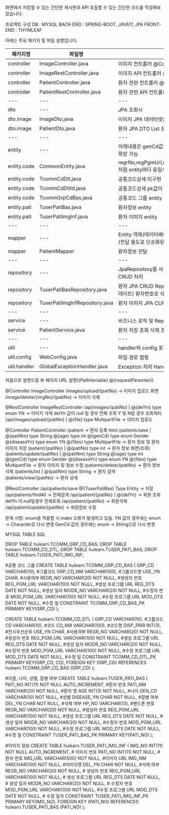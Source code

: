 화면에서 저장할 수 있는 간단한 게시판과
API 호출할 수 있는 간단한 코드를 작성해보았습니다. 

프로젝트 구성
DB : MYSQL
BACK-END : SPRING-BOOT, JAVA17, JPA
FRONT-END : THYMLEAF


아래는 주요 패키지 및 파일 설명입니다.

패키지명|파일명|설명
---|---|---|
controller|ImageController.java|이미지 컨트롤러 @Controller|
controller|ImageRestController.java|이미지 API 컨트롤러 @RestController|
controller|PatientController.java|환자 관련 컨트롤러 @Controller|
controller|PatientRestController.java|환자 관련 API 컨트롤러 @RestController|
---|---|---|
dto|---|JPA 조회시 |
dto.image|ImageDto.java|이미지 JPA 데이터셋을 위한 DTO package|
dto.image|PatientDto.java|환자 JPA DTO List<ImageDto> 포함|
---|---|---|
entity|---|아래내용은 genCd값 하나만 사용하기 때문에 구현하지 않음 확장 가능|
entity.code|CommonEntity.java|regrNo,regPgmUrl,regDts,modrNo,modPgmUrl,modDts 처럼 entity마다 동일시 되는 값 지정 미구현|
entity.code|TcommCdDtl.java|공통코드상세 미구현|
entity.code|TcommCdDtlId.java|공통코드상세 pk값이 2개여서 따로 분리|
entity.code|TcommGrpCdBas.java|공통코드 그룹 entity|
entity.pati|TuserPatiBas.java|환자정보 entity|
entity.pati|TuserPatiImgInf.java|환자 이미지 entity|
---|---|---|
mapper|---|Entity 객체(데이터베이스 테이블과 매핑된 객체)를 DTO 객체(전달 용도로 단순화된 객체)로 변환하는 역할|
mapper|PatientMapper|환자정보 전달|
---|---|---|
repository|---|JpaRepository를 사용하여 JPA 에서 제공되는 간단한 CRUD 처리|
repository|TuserPatiBasRepository.java|환자 JPA CRUD Repository 환자명으로 삭제처리(DelYn업데이트) 환자번호로 삭제처리 DelYn업데이트|
repository|TuserPatiImgInfRepository.java|환자 이미지 JPA CURD Repository 환자번호로 이미지 검색|
---|---|---|
service|---|비즈니스 로직 및 Repository와 Controller 연결|
service|PatientService.java|환자 저장 조회 삭제 조건, 삭제 처리|
---|---|---|
util|---|handler와 config 포함
util.config|WebConfig.java|파일 경로 맵핑|
util.handler|GlobalExceptionHandler.java|Exception 처리 Handler|

처음으로 설명드릴 뷰 페이지 URL
설명({PathVariable}    @{requestParamter})

@Controller
ImageController
/images/upload/{patiNo} -> 이미지 업로드 화면
/image/delete/{imgNo}/{patiNo} -> 이미지 삭제

@RestController
ImageRestController
/api/images/{patiNo} | @{delYn} type enum YN -> 이미지 삭제 delYn 값이 null 일 경우 전체 조회 Y 및 N일 경우 조회처리
/api/images/upload/{patiNo} | @{file} type MultipartFile -> 이미지 업로드

@Controller
PatientController
/patient -> 환자 등록 html
/patients/save | @{patiNm} type String 
                 @{age} type int
                 @{genCd} type enum Gender
                 @{diseaseYn} type enum YN
                 @{files} type MultipartFile -> 환자 정보 및 환자 이미지 저장
/patient/{patiNo} | @{patiNo} type int -> 환자 정보 화면(조회)
/patients/update/{patiNo} | @{patiNm} type String 
                            @{age} type int
                            @{genCd} type enum Gender
                            @{diseaseYn} type enum YN
                            @{files} type MultipartFile -> 환자 이미지 및 정보 수정
/patients/delete/{patiNo} -> 환자 정보 삭제
/patients/list  | @{patiNm} type String -> 환자 검색
/patients/view/{patiNo} -> 환자 상세

@RestController
/api/patients/save @{TuserPatiBas} Type Entity -> 저장
/api/patients/findAll -> 전체검색
/api/patient/{patiNo} | @{delYn} -> 회원 조회 delYn 이 null일경우 전체조회
/api/patient/{patiNo} -> 회원삭제
/api/patient/update/{patiNo} -> 회원정보 수정


문제 사항:
enum을 적용할 시 index 오류가 발생하고 있음.
YN 값의 경우에는 enum -> Character로 다시 변경
GenCd 값의 경우에는 enum -> String으로 다시 변경


MYSQL TABLE SQL

DROP TABLE hulearn.TCOMM_GRP_CD_BAS;
DROP TABLE hulearn.TCOMM_CD_DTL;
DROP TABLE hulearn.TUSER_PATI_BAS;
DROP TABLE hulearn.TUSER_PATI_IMG_INF;

#공통 코드 그룹 
CREATE TABLE hulearn.TCOMM_GRP_CD_BAS (
	GRP_CD VARCHAR(10), #그룹코드
    GRP_CD_NM VARCHAR(100), #그룹코드명
    USE_YN CHAR, #사용여부
    REGR_NO VARCHAR(20) NOT NULL, #생성자 번호
    REG_PGM_URL VARCHAR(100) NOT NULL, #생성 프로그램 URL
    REG_DTS DATE NOT NULL, #생성 일자
    MODR_NO VARCHAR(20) NOT NULL, #수정자 번호
    MOD_PGM_URL VARCHAR(100) NOT NULL, #수정 프로그램 URL
    MOD_DTS DATE NOT NULL, #수정 일
    CONSTRAINT TCOMM_GRP_CD_BAS_PK PRIMARY KEY(GRP_CD)
);

CREATE TABLE hulearn.TCOMM_CD_DTL (
	GRP_CD VARCHAR(10), #그룹코드
    CD VARCHAR(10), #코드
    CD_NM VARCHAR(100), #코드명
    DISP_PRIR INT(3), #전시우선순위
    USE_YN CHAR, #사용여부
    REGR_NO VARCHAR(20) NOT NULL, #생성자 번호
    REG_PGM_URL VARCHAR(100) NOT NULL, #생성 프로그램 URL
    REG_DTS DATE NOT NULL, #생성 일자
    MODR_NO VARCHAR(20) NOT NULL, #수정자 번호
    MOD_PGM_URL VARCHAR(100) NOT NULL, #수정 프로그램 URL
    MOD_DTS DATE NOT NULL, #수정 일
    CONSTRAINT TCOMM_CD_DTL_PK PRIMARY KEY(GRP_CD, CD),
    FOREIGN KEY (GRP_CD) REFERENCES hulearn.TCOMM_GRP_CD_BAS (GRP_CD)
);

#이름, 나이, 성별, 질병 여부 
CREATE TABLE hulearn.TUSER_PATI_BAS (
	PATI_NO INT(11) NOT NULL AUTO_INCREMENT, #환자 번호
    PATI_NM VARCHAR(20) NOT NULL, #환자 명
    AGE INT(3) NOT NULL, #나이
    GEN_CD VARCHAR(10) NOT NULL, #성별
    DISEASE_YN CHAR NOT NULL, #질병 여부
    DEL_YN CHAR NOT NULL, #삭제 여부
    HP_NO VARCHAR(13), #핸드폰 번호
    REGR_NO VARCHAR(20) NOT NULL, #생성자 번호
    REG_PGM_URL VARCHAR(100) NOT NULL, #생성 프로그램 URL
    REG_DTS DATE NOT NULL, #생성 일자
    MODR_NO VARCHAR(20) NOT NULL, #수정자 번호
    MOD_PGM_URL VARCHAR(100) NOT NULL, #수정 프로그램 URL
    MOD_DTS DATE NOT NULL, #수정 일
    CONSTRAINT TUSER_PATI_BAS_PK PRIMARY KEY(PATI_NO)
);

#이미지 정보
CREATE TABLE hulearn.TUSER_PATI_IMG_INF (
	IMG_NO INT(11) NOT NULL AUTO_INCREMENT, # 이미지 번호
    PATI_NO INT(11) NOT NULL, # 환자 번호
    IMG_URL VARCHAR(500) NOT NULL, #이미지 URL
    IMG_NM VARCHAR(100) NOT NULL, #이미지명
    DEL_YN CHAR NOT NULL, #삭제 여부
    REGR_NO VARCHAR(20) NOT NULL, # 생성자 번호
    REG_PGM_URL VARCHAR(100) NOT NULL, # 생성 프로그램 URL
    REG_DTS DATE NOT NULL, # 생성 일자
    MODR_NO VARCHAR(20) NOT NULL, # 수정자 번호
    MOD_PGM_URL VARCHAR(100) NOT NULL, #수정 프로그램 URL
    MOD_DTS DATE NOT NULL, # 수정 일자
    CONSTRAINT TUSER_PATI_IMG_INF_PK PRIMARY KEY(IMG_NO),
    FOREIGN KEY (PATI_NO) REFERENCES hulearn.TUSER_PATI_BAS (PATI_NO)
);

